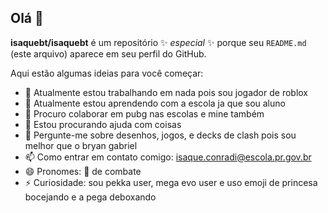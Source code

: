 
## Olá 👋

**isaquebt/isaquebt** é um repositório ✨ _especial_ ✨ porque seu `README.md` (este arquivo) aparece em seu perfil do GitHub.

Aqui estão algumas ideias para você começar:

- 🔭 Atualmente estou trabalhando em nada pois sou jogador de roblox
- 🌱 Atualmente estou aprendendo com a escola ja que sou aluno
- 👯 Procuro colaborar em pubg nas escolas e mine também
- 🤔 Estou procurando ajuda com coisas
- 💬 Pergunte-me sobre desenhos, jogos, e decks de clash pois sou melhor que o bryan gabriel
- 📫 Como entrar em contato comigo: isaque.conradi@escola.pr.gov.br
- 😄 Pronomes: 🚁 de combate
- ⚡ Curiosidade: sou pekka user, mega evo user e uso emoji de princesa bocejando e a pega deboxando
